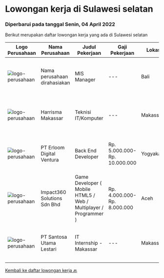 
  # Lowongan kerja di Sulawesi selatan

  ### Diperbarui pada tanggal Senin, 04 April 2022

  Berikut merupakan daftar lowongan kerja yang ada di Sulawesi selatan

  |Logo Perusahaan | Nama Perusahaan | Judul Pekerjaan | Gaji Pekerjaan | Lokasi | Deskripsi | Tanggal diunggah | Pranala |
  | -------------- | --------------- | --------------- | --------- | --------- | -------------- | ------- | ----------- |
  |![logo-perusahaan](https://i.ibb.co/sqvTCh9/112815900-stock-vector-no-image-available-icon-flat-vector.webp)|Nama perusahaan dirahasiakan|MIS Manager|---|Bali|Pendidikan minimal S1 segala jurusan Minimal memiliki 1 tahun pengalaman kerja di bidang yang sama Memiliki pengetahuan mengenai PHP dan bahasa...|Sabtu, 02 April 2022|https://www.jobstreet.co.id/id/job/mis-manager-3841611?token=0~dfcc8a96-2414-4ab3-b78c-195805b80af4&sectionRank=1&jobId=jobstreet-id-job-3841611|
|![logo-perusahaan](https://i.ibb.co/sqvTCh9/112815900-stock-vector-no-image-available-icon-flat-vector.webp)|Harrisma Makassar|Teknisi IT/Komputer|---|Makassar|Dibutuhkan teknisi IT untuk melakukan perbaikan PC Desktop, All in One Computer dan Laptop di Service Center produk terkemuka dunia.Minimal lulusan...|Selasa, 22 Maret 2022|https://www.jobstreet.co.id/id/job/teknisi-it-komputer-3829015?token=0~dfcc8a96-2414-4ab3-b78c-195805b80af4&sectionRank=2&jobId=jobstreet-id-job-3829015|
|![logo-perusahaan](https://image-service-cdn.seek.com.au/7b0850d0262c85ca3c0fa4d6a9c005f1450e6d9f/ee4dce1061f3f616224767ad58cb2fc751b8d2dc)|PT Erloom Digital Ventura|Back End Developer|Rp. 5.000.000-Rp. 10.000.000|Yogyakarta|Requirements: Candidate must possess at least Bachelor's Degree in Engineering (Computer/Telecommunication), Computer Science/Information Technology...|Jumat, 25 Maret 2022|https://www.jobstreet.co.id/id/job/back-end-developer-3823657?token=0~dfcc8a96-2414-4ab3-b78c-195805b80af4&sectionRank=3&jobId=jobstreet-id-job-3823657|
|![logo-perusahaan](https://image-service-cdn.seek.com.au/06b729438205195a03d4bcec08ce1ddd5d9c1576/ee4dce1061f3f616224767ad58cb2fc751b8d2dc)|Impact360 Solutions Sdn Bhd|Game Developer ( Mobile HTML5 / Web / Multiplayer / Programmer )|Rp. 4.000.000-Rp. 8.000.000|Aceh|We are hiring remote HTML5 game developers from all parts of Indonesia. If you have real experience building HTML5 games or applications, you're...|Rabu, 23 Maret 2022|https://www.jobstreet.co.id/id/job/game-developer-mobile-html5-web-multiplayer-programmer-4885854/origin/my?token=0~dfcc8a96-2414-4ab3-b78c-195805b80af4&sectionRank=4&jobId=jobstreet-my-job-4885854|
|![logo-perusahaan](https://image-service-cdn.seek.com.au/eca9e9832397efc7382eae56ef8ab5fcf69e51c4/ee4dce1061f3f616224767ad58cb2fc751b8d2dc)|PT Santosa Utama Lestari|IT Internship - Makassar|---|Makassar|Persyaratan: Minimal Pendidikan Sarjana computer Memiliki kemampuan berkomunikasi yang baik Mampu bekerja secara tim dan individu Bersedia ditempatkan...|Rabu, 09 Maret 2022|https://www.jobstreet.co.id/id/job/it-internship-makassar-3814522?token=0~dfcc8a96-2414-4ab3-b78c-195805b80af4&sectionRank=5&jobId=jobstreet-id-job-3814522|


  [Kembali ke daftar lowongan kerja 🔙](../README.md#daftar-lowongan-kerja)
  